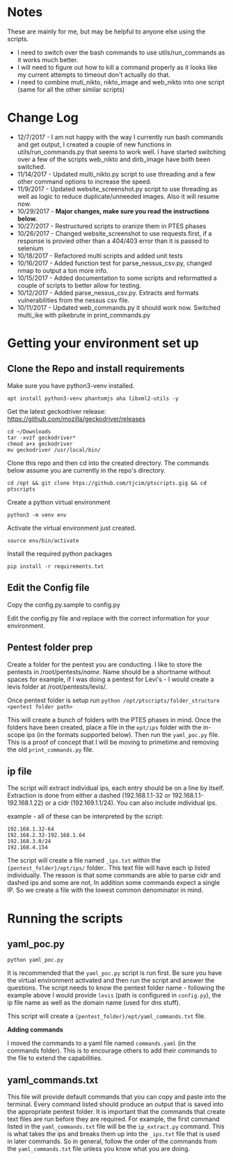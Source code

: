 # Notes

These are mainly for me, but may be helpful to anyone else using the scripts.

* I need to switch over the bash commands to use utils/run_commands as it works much better.
* I will need to figure out how to kill a command properly as it looks like my current attempts to timeout don't actually do that.
* I need to combine muti_nikto, nikto_image and web_nikto into one script (same for all the other similar scripts)

# Change Log

* 12/7/2017 - I am not happy with the way I currently run bash commands and get output, I created a couple of new functions in utils/run_commands.py that seems to work well. I have started switching over a few of the scripts web_nikto and dirb_image have both been switched.
* 11/14/2017 - Updated multi_nikto.py script to use threading and a few other command options to increase the speed.
* 11/9/2017 - Updated website_screenshot.py script to use threading as well as logic to reduce duplicate/unneeded images. Also it will resume now.
* 10/29/2017 - **Major changes, make sure you read the instructions below.**
* 10/27/2017 - Restructured scripts to oranize them in PTES phases
* 10/26/2017 - Changed website_screenshot to use requests first, if a response is provied other than a 404/403 error than it is passed to selenium
* 10/18/2017 - Refactored multi scripts and added unit tests
* 10/16/2017 - Added function test for parse_nessus_csv.py, changed nmap to output a ton more info.
* 10/15/2017 - Added documentation to some scripts and reformatted a couple of scripts to better allow for testing.
* 10/12/2017 - Added parse_nessus_csv.py. Extracts and formats vulnerabilities from the nessus csv file.
* 10/11/2017 - Updated web_commands.py it should work now. Switched multi_ike with pikebrute in print_commands.py

# Getting your environment set up

## Clone the Repo and install requirements

Make sure you have python3-venv installed.

    apt install python3-venv phantomjs aha libxml2-utils -y

Get the latest geckodriver release: https://github.com/mozilla/geckodriver/releases

    cd ~/Downloads
    tar -xvzf geckodriver*
    chmod a+x geckodriver
    mv geckodriver /usr/local/bin/

Clone this repo and then cd into the created directory. The commands below assume you are currently in the repo's directory.

    cd /opt && git clone htps://github.com/tjcim/ptscripts.gig && cd ptscripts

Create a python virtual environment

    python3 -m venv env

Activate the virtual environment just created.

    source env/bin/activate

Install the required python packages

    pip install -r requirements.txt

## Edit the Config file

Copy the config.py.sample to config.py

Edit the config.py file and replace with the correct information for your environment.

## Pentest folder prep

Create a folder for the pentest you are conducting. I like to store the pentests in /root/pentests/*name*. Name should be a shortname without spaces for example, if I was doing a pentest for Levi's - I would create a levis folder at /root/pentests/levis/.

Once pentest folder is setup run `python /opt/ptscripts/folder_structure <pentest folder path>`

This will create a bunch of folders with the PTES phases in mind. Once the folders have been created, place a file in the `ept/ips` folder with the in-scope ips (in the formats supported below). Then run the `yaml_poc.py` file. This is a proof of concept that I will be moving to primetime and removing the old `print_commands.py` file.

## ip file

The script will extract individual ips, each entry should be on a line by itself. Extraction is done from either a dashed (192.168.1.1-32 or 192.168.1.1-192.168.1.22) or a cidr (192.169.1.1/24). You can also include individual ips.

example - all of these can be interpreted by the script:

    192.168.1.32-64
    192.168.2.32-192.168.1.64
    192.168.3.0/24
    192.168.4.154

The script will create a file named `_ips.txt` within the `{pentest_folder}/ept/ips/` folder.. This text file will have each ip listed individually. The reason is that some commands are able to parse cidr and dashed ips and some are not, In addition some commands expect a single IP. So we create a file with the lowest common denominator in mind.

# Running the scripts

## yaml_poc.py

    python yaml_poc.py

It is recommended that the `yaml_poc.py` script is run first. Be sure you have the virtual environment activated and then run the script and answer the questions. The script needs to know the pentest folder name - following the example above I would provide `levis` (path is configured in `config.py`), the ip file name as well as the domain name (used for dns stuff).

This script will create a `{pentest_folder}/ept/yaml_commands.txt` file.

**Adding commands**

I moved the commands to a yaml file named `commands.yaml` (in the commands folder). This is to encourage others to add their commands to the file to extend the capabilities.

## yaml_commands.txt

This file will provide default commands that you can copy and paste into the terminal. Every command listed should produce an output that is saved into the appropriate pentest folder. It is important that the commands that create text files are run before they are required. For example, the first command listed in the `yaml_commands.txt` file will be the `ip_extract.py` command. This is what takes the ips and breaks them up into the `_ips.txt` file that is used in later commands. So in general, follow the order of the commands from the `yaml_commands.txt` file unless you know what you are doing.
